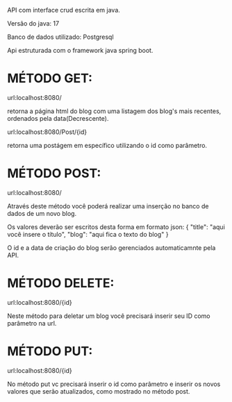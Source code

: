 API com interface crud escrita em java.


Versão do java: 17

Banco de dados utilizado: Postgresql

Api estruturada com o framework java spring boot.

# MÉTODO GET:

url:localhost:8080/

retorna a página html do blog com uma listagem dos blog's mais recentes, ordenados pela data(Decrescente).

url:localhost:8080/Post/{id}

retorna uma postágem em específico utilizando o id como parâmetro.

# MÉTODO POST:

url:localhost:8080/

Através deste método você poderá realizar uma inserção no banco de dados de um novo blog.

Os valores deverão ser escritos desta forma em formato json:
{
  "title": "aqui você insere o título",
  "blog": "aqui fica o texto do blog"
}

O id e a data de criação do blog serão gerenciados automaticamnte pela API.

# MÉTODO DELETE:


url:localhost:8080/{id}

Neste método para deletar um blog você precisará inserir seu ID como parâmetro na url.

# MÉTODO PUT:

url:localhost:8080/{id}

No método put vc precisará inserir o id como parâmetro e inserir os novos valores que serão atualizados, como mostrado no método post.



